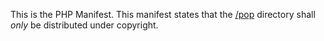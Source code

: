 This is the PHP Manifest. This manifest states that the [/pop](https://github.com/redstone2010/es6-plugins/edit/master/pop/) directory shall *only* be distributed under copyright. 
